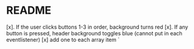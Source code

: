 # README

[x]. If the user clicks buttons 1-3 in order, background turns red
[x]. If any button is pressed, header background toggles blue (cannot put in each eventlistener)
[x] add one to each array item
`
